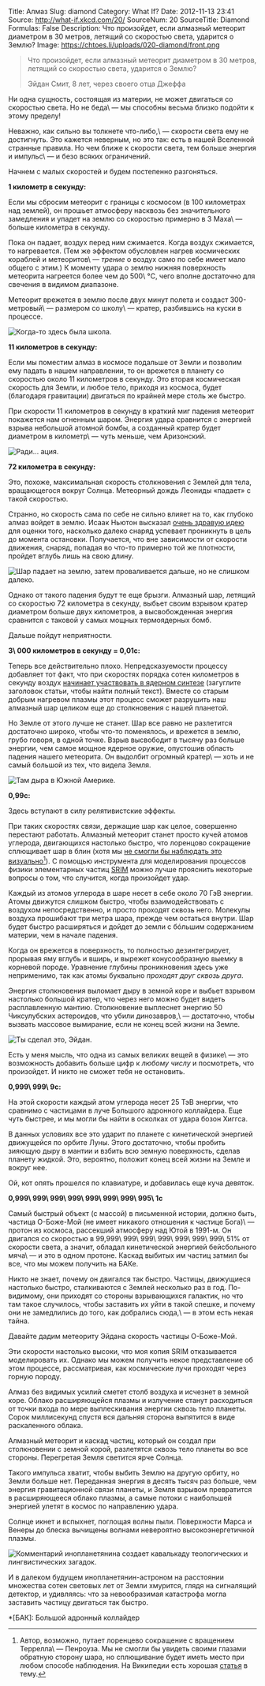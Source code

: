 Title: Алмаз
Slug: diamond
Category: What If?
Date: 2012-11-13 23:41
Source: http://what-if.xkcd.com/20/
SourceNum: 20
SourceTitle: Diamond
Formulas: False
Description: Что произойдет, если алмазный метеорит диаметром в 30 метров, летящий со скоростью света, ударится о Землю?
Image: https://chtoes.li/uploads/020-diamond/front.png

> Что произойдет, если алмазный метеорит диаметром в 30 метров, летящий со скоростью света, ударится о Землю?
>
> Эйдан Смит, 8 лет, через своего отца Джеффа

Ни одна сущность, состоящая из материи, не может двигаться со скоростью света. Но не беда\ — мы способны весьма близко подойти к этому пределу!

Неважно, как сильно вы толкнете что-либо,\ — скорости света ему не достигнуть. Это кажется неверным, но это так: есть в нашей Вселенной странные правила. Но чем ближе к скорости света, тем больше энергия и импульс\ — и безо всяких ограничений.

Начнем с малых скоростей и будем постепенно разгоняться.

**1 километр в секунду:**

Если мы сбросим метеорит с границы с космосом (в 100 километрах над землей), он прошьет атмосферу насквозь без значительного замедления и упадет на землю со скоростью примерно в 3 Маха\ — больше километра в секунду.

Пока он падает, воздух перед ним сжимается. Когда воздух сжимается, то нагревается. (Тем же эффектом обусловлен нагрев космических кораблей и метеоритов\ — _трение_ о воздух само по себе имеет мало общего с этим.) К моменту удара о землю нижняя поверхность метеорита нагреется более чем до 500\ °C, чего вполне достаточно для свечения в видимом диапазоне.

Метеорит врежется в землю после двух минут полета и создаст 300-метровый\ — размером со школу\ — кратер, разбившись на куски в процессе.

![](/uploads/020-diamond/diamond_1.png "Когда-то здесь была школа.")

**11 километров в секунду:**

Если мы поместим алмаз в космосе подальше от Земли и позволим ему падать в нашем направлении, то он врежется в планету со скоростью около 11 километров в секунду. Это вторая космическая скорость для Земли, и любое тело, приходя из космоса, будет (благодаря гравитации) двигаться по крайней мере столь же быстро.

При скорости 11 километров в секунду в краткий миг падения метеорит покажется нам огненным шаром. Энергия удара сравнится с энергией взрыва небольшой атомной бомбы, а созданный кратер будет диаметром в километр\ — чуть меньше, чем Аризонский.

![](/uploads/020-diamond/diamond_11.png "Ради… ация.")

**72 километра в секунду:**

Это, похоже, максимальная скорость столкновения с Землей для тела, вращающегося вокруг Солнца. Метеорный дождь Леониды «падает» с такой скоростью.

Странно, но скорость сама по себе не сильно влияет на то, как глубоко алмаз войдет в землю. Исаак Ньютон высказал [очень здравую идею][4] для оценки того, насколько далеко снаряд успевает проникнуть в цель до момента остановки. Получается, что вне зависимости от скорости движения, снаряд, попадая во что-то примерно той же плотности, пройдет вглубь лишь на свою длину.

![](/uploads/020-diamond/diamond_momentum.png "Шар падает на землю, затем проваливается дальше, но не слишком далеко.")

Однако от такого падения будут те еще брызги. Алмазный шар, летящий со скоростью 72 километра в секунду, выбьет своим взрывом кратер диаметром больше двух километров, а высвобожденная энергия сравнится с таковой у самых мощных термоядерных бомб.

Дальше пойдут неприятности.

**3\ 000 километров в секунду = 0,01c:**

Теперь все действительно плохо. Непредсказуемости процессу добавляет тот факт, что при скоростях порядка сотен километров в секунду воздух [начинает участвовать в ядерном синтезе][5] (загуглите заголовок статьи, чтобы найти полный текст). Вместе со старым добрым нагревом плазмы этот процесс сможет разрушить наш алмазный шар целиком еще до столкновения с нашей планетой.

Но Земле от этого лучше не станет. Шар все равно не разлетится достаточно широко, чтобы что-то поменялось, и врежется в землю, грубо говоря, в одной точке. Взрыв высвободит в тысячу раз больше энергии, чем самое мощное ядерное оружие, опустошив область падения нашего метеорита. Он выдолбит огромный кратер\ — хоть и не самый большой из тех, что видела Земля.

![](/uploads/020-diamond/diamond_3000.png "Там дыра в Южной Америке.")

**0,99c:**

Здесь вступают в силу релятивистские эффекты.

При таких скоростях связи, держащие шар как целое, совершенно перестают работать. Алмазный метеорит станет просто кучей атомов углерода, двигающихся настолько быстро, что лоренцово сокращение сплющивает шар в блин (хотя мы [не смогли бы наблюдать это визуально][6][^a]). С помощью инструмента для моделирования процессов физики элементарных частиц [SRIM][7] можно лучше прояснить некоторые вопросы о том, что случится, когда произойдет удар.

[^a]: Автор, возможно, путает лоренцево сокращение с вращением Террелла\ — Пенроуза. Мы не смогли бы увидеть своими глазами обратную сторону шара, но сплющивание будет иметь место при любом способе наблюдения. На Википедии есть хорошая [статья][a] в тему.

Каждый из атомов углерода в шаре несет в себе около 70 ГэВ энергии. Атомы движутся слишком быстро, чтобы взаимодействовать с воздухом непосредственно, и просто проходят сквозь него. Молекулы воздуха прошибают три метра шара, прежде чем остаться внутри. Шар будет быстро расширяться и дойдет до земли с бóльшим содержанием материи, чем в начале падения.

Когда он врежется в поверхность, то полностью дезинтегрирует, прорывая яму вглубь и вширь, и вырежет конусообразную выемку в корневой породе. Уравнение глубины проникновения здесь уже неприменимо, так как атомы буквально *проходят друг сквозь друга*.

Энергия столкновения выломает дыру в земной коре и выбьет взрывом настолько большой кратер, что через него можно будет видеть расплавленную мантию. Столкновение выплеснет энергию 50 Чиксулубских астероидов, что убили динозавров,\ — достаточно, чтобы вызвать массовое вымирание, если не конец всей жизни на Земле.

![](/uploads/020-diamond/diamond_99.png "Ты сделал это, Эйдан.")

Есть у меня мысль, что одна из самых великих вещей в физике\ — это возможность добавить больше цифр к *любому числу* и посмотреть, что произойдет. И никто не сможет тебя не остановить.

**0,999\ 999\ 9c:**

На этой скорости каждый атом углерода несет 25 ТэВ энергии, что сравнимо с частицами в луче Большого адронного коллайдера. Еще чуть быстрее, и мы могли бы найти в осколках от удара бозон Хиггса.

В данных условиях все это ударит по планете с кинетической энергией движущейся по орбите Луны. Этого достаточно, чтобы пробить зияющую дыру в мантии и взбить всю земную поверхность, сделав планету жидкой. Это, вероятно, положит конец всей жизни на Земле и вокруг нее.

Ой, кот опять прошелся по клавиатуре, и добавилась еще куча девяток.

**0,999\ 999\ 999\ 999\ 999\ 999\ 999\ 995\ 1c**

Самый быстрый объект (с массой) в письменной истории, должно быть, частица О-Боже-Мой (не имеет никакого отношения к частице Бога)\ — протон из космоса, рассекший атмосферу над Ютой в 1991-м. Он двигался со скоростью в 99,999\ 999\ 999\ 999\ 999\ 999\ 999\ 51% от скорости света, а значит, обладал кинетической энергией бейсбольного мяча\ — и это в одном протоне. Каскад выбитых им частиц затмил бы все, что мы можем получить на БАКе.

Никто не знает, почему он двигался так быстро. Частицы, движущиеся настолько быстро, сталкиваются с Землей несколько раз в год. По-видимому, они приходят со стороны взрывающихся галактик, но что там такое случилось, чтобы заставить их уйти в такой спешке, и почему они не замедлились до того, как добрались сюда,\ — в этом есть некая тайна.

Давайте дадим метеориту Эйдана скорость частицы О-Боже-Мой.

Эти скорости настолько высоки, что моя копия SRIM отказывается моделировать их. Однако мы можем получить некое представление об этом процессе, рассматривая, как космические лучи проходят через горную породу.

Алмаз без видимых усилий сметет столб воздуха и исчезнет в земной коре. Облако расширяющейся плазмы и излучение станут расходиться от точки входа по мере выплескивания энергии сквозь тело планеты. Сорок миллисекунд спустя вся дальняя сторона выпятится в виде раскаленного облака.

Алмазный метеорит и каскад частиц, который он создал при столкновении с земной корой, разлетятся сквозь тело планеты во все стороны. Перегретая Земля светится ярче Солнца.

Такого импульса хватит, чтобы выбить Землю на другую орбиту, но Земли больше нет. Переданная энергия в десять тысяч раз больше, чем энергия гравитационной связи планеты, и Земля взрывом превратится в расширяющееся облако плазмы, а самые потоки с наибольшей энергией улетят в космос по направлению удара.

Солнце икнет и вспыхнет, поглощая волны пыли. Поверхности Марса и Венеры до блеска вычищены волнами невероятно высокоэнергетичной плазмы.

![](/uploads/020-diamond/diamond_alien.png "Комментарий инопланетянина создает кавалькаду теологических и лингвистических загадок.")

И в далеком будущем инопланетянин-астроном на расстоянии множества сотен световых лет от Земли хмурится, глядя на сигналящий детектор, и удивляясь: что за невообразимая катастрофа могла заставить частицу двигаться так быстро.

*[БАК]: Большой адронный коллайдер

[4]: https://en.wikipedia.org/wiki/Impact_depth

[5]: http://www.sciencedirect.com/science/article/pii/0032063389900305

[6]: https://www.math.ubc.ca/~cass/courses/m309-01a/cook/terrell1.html

[a]: https://ru.wikipedia.org/wiki/Форма_релятивистских_объектов

[7]: http://www.srim.org/

[10]: http://polit.ru/article/2012/10/22/semikhatov/
